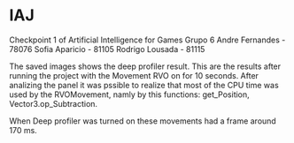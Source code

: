 # IAJ
Checkpoint 1 of Artificial Intelligence for Games
Grupo 6
Andre Fernandes - 78076
Sofia Aparicio - 81105
Rodrigo Lousada - 81115

The saved images shows the deep profiler result. This are the results after running the project 
with the Movement RVO on for 10 seconds. After analizing the panel it was pssible to realize 
that most of the CPU time was used by the RVOMovement, namly by this functions: get_Position, 
Vector3.op_Subtraction. 

When Deep profiler was turned on these movements had a frame around 170 ms.
